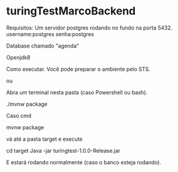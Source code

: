 ﻿# turingTestMarcoBackend
Requisitos:
Um servidor postgres rodando no fundo na porta 5432.
username:postgres
senha:postgres


Database chamado "agenda" 

Openjdk8 

Como executar.
Você pode preparar o ambiente pelo STS.

ou

Abra um terminal nesta pasta (caso Powershell ou bash).

./mvnw package

Caso cmd

mvnw package

vá até a pasta target e execute

cd target
Java -jar turingtest-1.0.0-Release.jar

E estará rodando normalmente (caso o banco esteja rodando).

